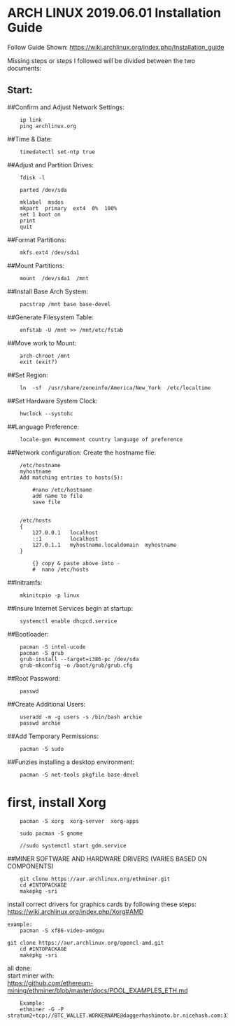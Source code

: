 ARCH LINUX 2019.06.01 Installation Guide
========================================

Follow Guide Shown:
https://wiki.archlinux.org/index.php/Installation_guide

Missing steps or steps I followed will be divided between the two documents:

Start:
---------------------

##Confirm and Adjust Network Settings:  
```
	ip link  
	ping archlinux.org  
```
##Time & Date:
```
	timedatectl set-ntp true  
```
##Adjust and Partition Drives:  
```
	fdisk -l  

	parted /dev/sda  

	mklabel  msdos  
	mkpart  primary  ext4  0%  100%  
	set 1 boot on  
	print  
	quit  
```

##Format Partitions:  
```
	mkfs.ext4 /dev/sda1  
```
##Mount Partitions:  
```
	mount  /dev/sda1  /mnt  
```

##Install Base Arch System:  
```
	pacstrap /mnt base base-devel  
```
##Generate Filesystem Table:  
```
	enfstab -U /mnt >> /mnt/etc/fstab  
```
##Move work to Mount:  
```
	arch-chroot /mnt  
	exit (exit?)  
```

##Set Region:  
```
	ln  -sf  /usr/share/zoneinfo/America/New_York  /etc/localtime  
```
##Set Hardware System Clock:  
```
	hwclock --systohc  
```
##Language Preference:
```
	locale-gen #uncomment country language of preference  
```
##Network configuration:
	Create the hostname file:  
```
	/etc/hostname  
	myhostname  
	Add matching entries to hosts(5):  

		#nano /etc/hostname  
		add name to file  
		save file  


	/etc/hosts  
	{  
		127.0.0.1	localhost  
		::1			localhost  
		127.0.1.1	myhostname.localdomain	myhostname  
	}  

		{} copy & paste above into -   
		#  nano /etc/hosts  
```

##Initramfs:  
```
	mkinitcpio -p linux  
```
##Insure Internet Services begin at startup:  
```
	systemctl enable dhcpcd.service  
```

##Bootloader:  
```
	pacman -S intel-ucode  
	pacman -S grub  
	grub-install --target=i386-pc /dev/sda  
	grub-mkconfig -o /boot/grub/grub.cfg      
```
##Root Password:  
```
	passwd  
```

##Create Additional Users:  
```
	useradd -m -g users -s /bin/bash archie  
	passwd archie  
```

##Add Temporary Permissions:  
```
	pacman -S sudo  
```


##Funzies installing a desktop environment:  
```
	pacman -S net-tools pkgfile base-devel  
```

# first, install Xorg
```
	pacman -S xorg  xorg-server  xorg-apps  

	sudo pacman -S gnome  

	//sudo systemctl start gdm.service  

```
##MINER SOFTWARE AND HARDWARE DRIVERS (VARIES BASED ON COMPONENTS)  
```
	git clone https://aur.archlinux.org/ethminer.git  
	cd #INTOPACKAGE  
	makepkg -sri  
```

install correct drivers for graphics cards by following these steps:  
https://wiki.archlinux.org/index.php/Xorg#AMD  

```
example:   
	pacman -S xf86-video-amdgpu  

git clone https://aur.archlinux.org/opencl-amd.git  
	cd #INTOPACKAGE  
	makepkg -sri  
```

all done:  
	start miner with:  
	https://github.com/ethereum-mining/ethminer/blob/master/docs/POOL_EXAMPLES_ETH.md  
```
	Example:  
	ethminer -G -P stratum2+tcp://BTC_WALLET.WORKERNAME@daggerhashimoto.br.nicehash.com:3353  
```
